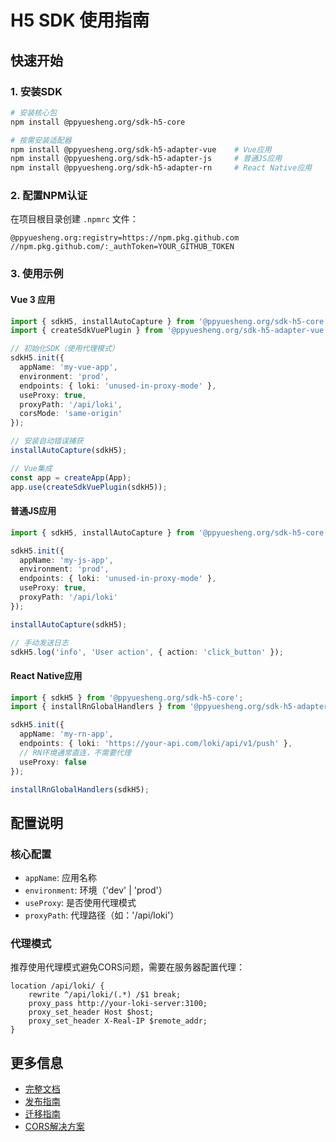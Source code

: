 # H5 SDK 使用指南

## 快速开始

### 1. 安装SDK

```bash
# 安装核心包
npm install @ppyuesheng.org/sdk-h5-core

# 按需安装适配器
npm install @ppyuesheng.org/sdk-h5-adapter-vue    # Vue应用
npm install @ppyuesheng.org/sdk-h5-adapter-js     # 普通JS应用
npm install @ppyuesheng.org/sdk-h5-adapter-rn     # React Native应用
```

### 2. 配置NPM认证

在项目根目录创建 `.npmrc` 文件：

```
@ppyuesheng.org:registry=https://npm.pkg.github.com
//npm.pkg.github.com/:_authToken=YOUR_GITHUB_TOKEN
```

### 3. 使用示例

#### Vue 3 应用
```typescript
import { sdkH5, installAutoCapture } from '@ppyuesheng.org/sdk-h5-core';
import { createSdkVuePlugin } from '@ppyuesheng.org/sdk-h5-adapter-vue';

// 初始化SDK（使用代理模式）
sdkH5.init({
  appName: 'my-vue-app',
  environment: 'prod',
  endpoints: { loki: 'unused-in-proxy-mode' },
  useProxy: true,
  proxyPath: '/api/loki',
  corsMode: 'same-origin'
});

// 安装自动错误捕获
installAutoCapture(sdkH5);

// Vue集成
const app = createApp(App);
app.use(createSdkVuePlugin(sdkH5));
```

#### 普通JS应用
```typescript
import { sdkH5, installAutoCapture } from '@ppyuesheng.org/sdk-h5-core';

sdkH5.init({
  appName: 'my-js-app',
  environment: 'prod',
  endpoints: { loki: 'unused-in-proxy-mode' },
  useProxy: true,
  proxyPath: '/api/loki'
});

installAutoCapture(sdkH5);

// 手动发送日志
sdkH5.log('info', 'User action', { action: 'click_button' });
```

#### React Native应用
```typescript
import { sdkH5 } from '@ppyuesheng.org/sdk-h5-core';
import { installRnGlobalHandlers } from '@ppyuesheng.org/sdk-h5-adapter-rn';

sdkH5.init({
  appName: 'my-rn-app',
  endpoints: { loki: 'https://your-api.com/loki/api/v1/push' },
  // RN环境通常直连，不需要代理
  useProxy: false
});

installRnGlobalHandlers(sdkH5);
```

## 配置说明

### 核心配置
- `appName`: 应用名称
- `environment`: 环境（'dev' | 'prod'）
- `useProxy`: 是否使用代理模式
- `proxyPath`: 代理路径（如：'/api/loki'）

### 代理模式
推荐使用代理模式避免CORS问题，需要在服务器配置代理：

```nginx
location /api/loki/ {
    rewrite ^/api/loki/(.*) /$1 break;
    proxy_pass http://your-loki-server:3100;
    proxy_set_header Host $host;
    proxy_set_header X-Real-IP $remote_addr;
}
```

## 更多信息

- [完整文档](./README.md)
- [发布指南](./PUBLISH-GUIDE.md)
- [迁移指南](./MIGRATION-GUIDE.md)
- [CORS解决方案](./CORS-SOLUTIONS.md)
